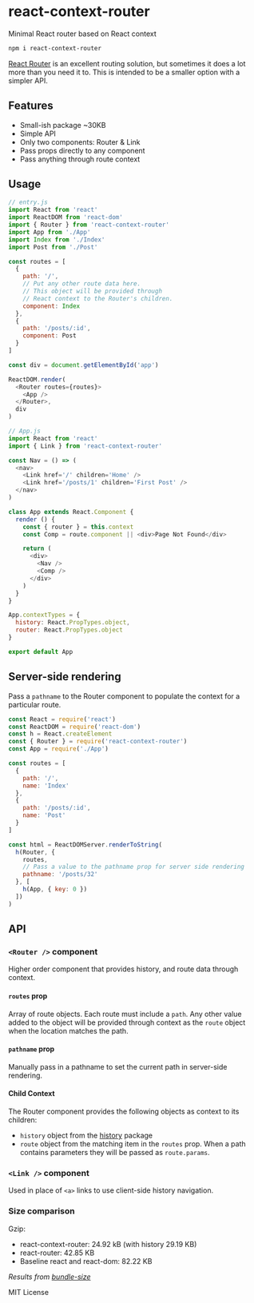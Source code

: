 
# react-context-router

Minimal React router based on React context

```sh
npm i react-context-router
```

[React Router](https://github.com/reactjs/react-router) is an excellent routing solution,
but sometimes it does a lot more than you need it to.
This is intended to be a smaller option with a simpler API.

## Features
- Small-ish package ~30KB
- Simple API
- Only two components: Router & Link
- Pass props directly to any component
- Pass anything through route context

## Usage

```js
// entry.js
import React from 'react'
import ReactDOM from 'react-dom'
import { Router } from 'react-context-router'
import App from './App'
import Index from './Index'
import Post from './Post'

const routes = [
  {
    path: '/',
    // Put any other route data here.
    // This object will be provided through
    // React context to the Router's children.
    component: Index
  },
  {
    path: '/posts/:id',
    component: Post
  }
]

const div = document.getElementById('app')

ReactDOM.render(
  <Router routes={routes}>
    <App />
  </Router>,
  div
)
```

```js
// App.js
import React from 'react'
import { Link } from 'react-context-router'

const Nav = () => (
  <nav>
    <Link href='/' children='Home' />
    <Link href='/posts/1' children='First Post' />
  </nav>
)

class App extends React.Component {
  render () {
    const { router } = this.context
    const Comp = route.component || <div>Page Not Found</div>

    return (
      <div>
        <Nav />
        <Comp />
      </div>
    )
  }
}

App.contextTypes = {
  history: React.PropTypes.object,
  router: React.PropTypes.object
}

export default App
```

## Server-side rendering

Pass a `pathname` to the Router component to populate the context for a particular route.

```js
const React = require('react')
const ReactDOM = require('react-dom')
const h = React.createElement
const { Router } = require('react-context-router')
const App = require('./App')

const routes = [
  {
    path: '/',
    name: 'Index'
  },
  {
    path: '/posts/:id',
    name: 'Post'
  }
]

const html = ReactDOMServer.renderToString(
  h(Router, {
    routes,
    // Pass a value to the pathname prop for server side rendering
    pathname: '/posts/32'
  }, [
    h(App, { key: 0 })
  ])
)
```

## API

### `<Router />` component

Higher order component that provides history, and route data through context.

#### `routes` prop
Array of route objects. Each route must include a `path`.
Any other value added to the object will be provided through context as the `route` object when the location matches the path.

#### `pathname` prop
Manually pass in a pathname to set the current path in server-side rendering.

#### Child Context
The Router component provides the following objects as context to its children:
- `history` object from the [history](https://npmjs.com/package/history) package
- `route` object from the matching item in the `routes` prop. When a path contains parameters they will be passed as `route.params`.

### `<Link />` component
Used in place of `<a>` links to use client-side history navigation.


### Size comparison

Gzip:
- react-context-router: 24.92 kB (with history 29.19 KB)
- react-router: 42.85 KB
- Baseline react and react-dom: 82.22 KB

*Results from [bundle-size](https://npmjs.com/package/bundle-size)*

MIT License
